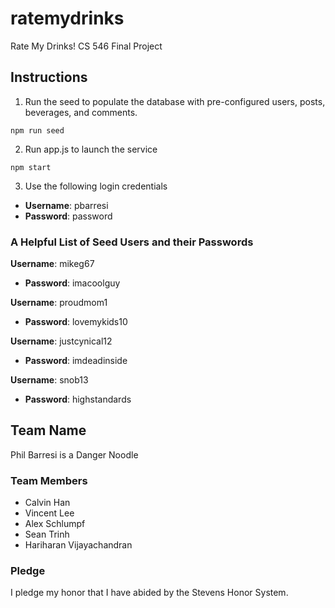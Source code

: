 # ratemydrinks

Rate My Drinks! CS 546 Final Project

## Instructions

1. Run the seed to populate the database with pre-configured users, posts, beverages, and comments.
```
npm run seed
```

2. Run app.js to launch the service
```
npm start
```

3. Use the following login credentials
- **Username**: pbarresi
- **Password**: password

### A Helpful List of Seed Users and their Passwords
**Username**: mikeg67
- **Password**: imacoolguy

**Username**: proudmom1
- **Password**: lovemykids10

**Username**: justcynical12
- **Password**: imdeadinside

**Username**: snob13
- **Password**: highstandards

## Team Name
Phil Barresi is a Danger Noodle

### Team Members
- Calvin Han
- Vincent Lee
- Alex Schlumpf
- Sean Trinh
- Hariharan Vijayachandran

### Pledge
I pledge my honor that I have abided by the Stevens Honor System.
